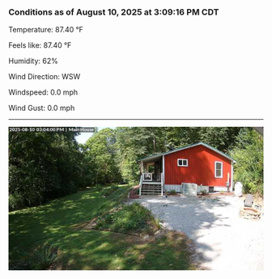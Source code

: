 ### Conditions as of August 10, 2025 at 3:09:16 PM CDT 

Temperature: 87.40 &deg;F

Feels like: 87.40 &deg;F

Humidity: 62%

Wind Direction: WSW

Windspeed: 0.0 mph

Wind Gust: 0.0 mph

---

<img src="./images/latest.jpeg"/>

